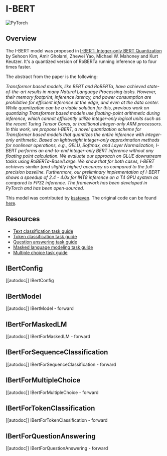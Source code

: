 <!--Copyright 2020 The HuggingFace Team. All rights reserved.

Licensed under the Apache License, Version 2.0 (the "License"); you may not use this file except in compliance with
the License. You may obtain a copy of the License at

http://www.apache.org/licenses/LICENSE-2.0

Unless required by applicable law or agreed to in writing, software distributed under the License is distributed on
an "AS IS" BASIS, WITHOUT WARRANTIES OR CONDITIONS OF ANY KIND, either express or implied. See the License for the
specific language governing permissions and limitations under the License.

⚠️ Note that this file is in Markdown but contain specific syntax for our doc-builder (similar to MDX) that may not be
rendered properly in your Markdown viewer.

-->

# I-BERT

<div class="flex flex-wrap space-x-1">
<img alt="PyTorch" src="https://img.shields.io/badge/PyTorch-DE3412?style=flat&logo=pytorch&logoColor=white">
</div>

## Overview

The I-BERT model was proposed in [I-BERT: Integer-only BERT Quantization](https://huggingface.co/papers/2101.01321) by
Sehoon Kim, Amir Gholami, Zhewei Yao, Michael W. Mahoney and Kurt Keutzer. It's a quantized version of RoBERTa running
inference up to four times faster.

The abstract from the paper is the following:

*Transformer based models, like BERT and RoBERTa, have achieved state-of-the-art results in many Natural Language
Processing tasks. However, their memory footprint, inference latency, and power consumption are prohibitive for
efficient inference at the edge, and even at the data center. While quantization can be a viable solution for this,
previous work on quantizing Transformer based models use floating-point arithmetic during inference, which cannot
efficiently utilize integer-only logical units such as the recent Turing Tensor Cores, or traditional integer-only ARM
processors. In this work, we propose I-BERT, a novel quantization scheme for Transformer based models that quantizes
the entire inference with integer-only arithmetic. Based on lightweight integer-only approximation methods for
nonlinear operations, e.g., GELU, Softmax, and Layer Normalization, I-BERT performs an end-to-end integer-only BERT
inference without any floating point calculation. We evaluate our approach on GLUE downstream tasks using
RoBERTa-Base/Large. We show that for both cases, I-BERT achieves similar (and slightly higher) accuracy as compared to
the full-precision baseline. Furthermore, our preliminary implementation of I-BERT shows a speedup of 2.4 - 4.0x for
INT8 inference on a T4 GPU system as compared to FP32 inference. The framework has been developed in PyTorch and has
been open-sourced.*

This model was contributed by [kssteven](https://huggingface.co/kssteven). The original code can be found [here](https://github.com/kssteven418/I-BERT).

## Resources

- [Text classification task guide](../tasks/sequence_classification)
- [Token classification task guide](../tasks/token_classification)
- [Question answering task guide](../tasks/question_answering)
- [Masked language modeling task guide](../tasks/masked_language_modeling)
- [Multiple choice task guide](../tasks/masked_language_modeling)

## IBertConfig

[[autodoc]] IBertConfig

## IBertModel

[[autodoc]] IBertModel
    - forward

## IBertForMaskedLM

[[autodoc]] IBertForMaskedLM
    - forward

## IBertForSequenceClassification

[[autodoc]] IBertForSequenceClassification
    - forward

## IBertForMultipleChoice

[[autodoc]] IBertForMultipleChoice
    - forward

## IBertForTokenClassification

[[autodoc]] IBertForTokenClassification
    - forward

## IBertForQuestionAnswering

[[autodoc]] IBertForQuestionAnswering
    - forward
